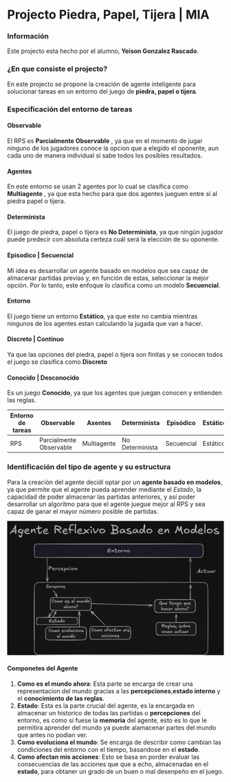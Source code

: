 # Projecto Piedra, Papel, Tijera | MIA

### Información

Este projecto esta hecho por el alumno, **Yeison Gonzalez Rascado**.

### ¿En que consiste el projecto?

En este projecto se propone la creación de agente inteligente para solucionar tareas en un entorno del juego
de **piedra, papel o tijera**.

### Especificación del entorno de tareas

#### Observable

El RPS es **Parcialmente Observable** , ya que en el momento de jugar ninguno de los jugadores conoce la opcion que a elegido el oponente, aun cada uno de manera individual si sabe todos los posibles resultados.

#### Agentes

En este entorno se usan 2 agentes por lo cual se clasifica como **Multiagente** , ya que esta hecho para que dos agentes jueguen entre si al piedra papel o tijera. 

#### Determinista

El juego de piedra, papel o tijera es **No Determinista**, ya que ningún jugador puede predecir con absoluta certeza cuál será la elección de su oponente.

#### Episodico | Secuencial

Mi idea es desarrollar un agente basado en modelos que sea capaz de almacenar partidas previas y, en función de estas, seleccionar la mejor opción. Por lo tanto, este enfoque lo clasifica como un modelo **Secuencial**.

#### Entorno

El juego tiene un entorno **Estático**, ya que este no cambia mientras ningunos de los agentes estan calculando la jugada que van a hacer.

#### Discreto | Continuo

Ya que las opciones del piedra, papel o tijera son finitas y se conocen todos el juego se clasifica como **Discreto**

#### Conocido | Desconocido

Es un juego **Conocido**, ya que los agentes que juegan conocen y entienden las reglas.

| Entorno de tareas  | Observable  | Axentes     | Determinista  | Episódico  | Estático  | Discreto  | Coñecido  |
|---|---|-------------|---|---|---|---|---|
|  RPS | Parcialmente Observable  | Multiagente | No Determinista  |  Secuencial | Estático  | Discreto  | Conocido  |

### Identificación del tipo de agente y su estructura

Para la creación del agente decidí optar por un **agente basado en modelos**, ya que permite que el agente pueda aprender mediante el *Estado*, la capacidad de poder almacenar las partidas anteriores, y así poder desarrollar un algoritmo para que el agente juegue mejor al RPS y sea capaz de ganar el mayor número posible de partidas.

<img src="./images/image2.png"></img>

#### Componetes del Agente

1. **Como es el mundo ahora**: Esta parte se encarga de crear una representacion del mundo gracias a las **percepciones**,**estado interno** y el **conocimiento de las reglas**.
2. **Estado**: Esta es la parte crucial del agente, es la encargada en almacenar un historico de todas las partidas o **percepciones** del entorno, es como si fuese la **memoria** del agente, esto es lo que le permitira aprender del mundo ya puede alamacenar partes del mundo que antes no podian ver.
3. **Como evoluciona el mundo**: Se encarga de describir como cambian las condiciones del entorno con el tiempo, basandose en el **estado**.
4. **Como afectan mis acciones**: Esto se basa en porder evaluar las consecuencias de las acciones que que a echo, almacenadas en el **estado**, para obtaner un grado de un buen o mal desenpeño en el juego.